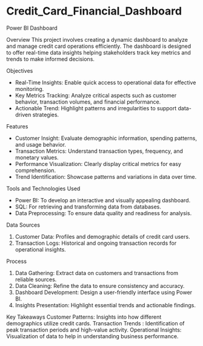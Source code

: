 # Credit_Card_Financial_Dashboard
Power BI Dashboard


Overview
This project involves creating a dynamic dashboard to analyze and manage credit card operations efficiently. The dashboard is designed to offer real-time data insights helping stakeholders track key metrics and trends to make informed decisions.

Objectives
- Real-Time Insights: Enable quick access to operational data for effective monitoring.
- Key Metrics Tracking: Analyze critical aspects such as customer behavior, transaction volumes, and financial performance.
- Actionable Trend: Highlight patterns and irregularities to support data-driven strategies.

Features
-  Customer Insight: Evaluate demographic information, spending patterns, and usage behavior.
- Transaction Metrics: Understand transaction types, frequency, and monetary values.
- Performance Visualization: Clearly display critical metrics for easy comprehension.
- Trend Identification: Showcase patterns and variations in data over time.

Tools and Technologies Used
- Power BI: To develop an interactive and visually appealing dashboard.
- SQL: For retrieving and transforming data from databases.
- Data Preprocessing: To ensure data quality and readiness for analysis.

Data Sources
1. Customer Data: Profiles and demographic details of credit card users.
2. Transaction Logs: Historical and ongoing transaction records for operational insights.

Process
1. Data Gathering: Extract data on customers and transactions from reliable sources.
2. Data Cleaning: Refine the data to ensure consistency and accuracy.
3. Dashboard Development: Design a user-friendly interface using Power BI.
4. Insights Presentation: Highlight essential trends and actionable findings.

Key Takeaways
Customer Patterns: Insights into how different demographics utilize credit cards.
Transaction Trends : Identification of peak transaction periods and high-value activity.
Operational Insights: Visualization of data to help in understanding business performance.


